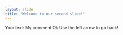 ```yaml
---
layout: slide
title: "Welcome to our second slide!"
---
```

Your text: My comment Ok
Use the left arrow to go back!

